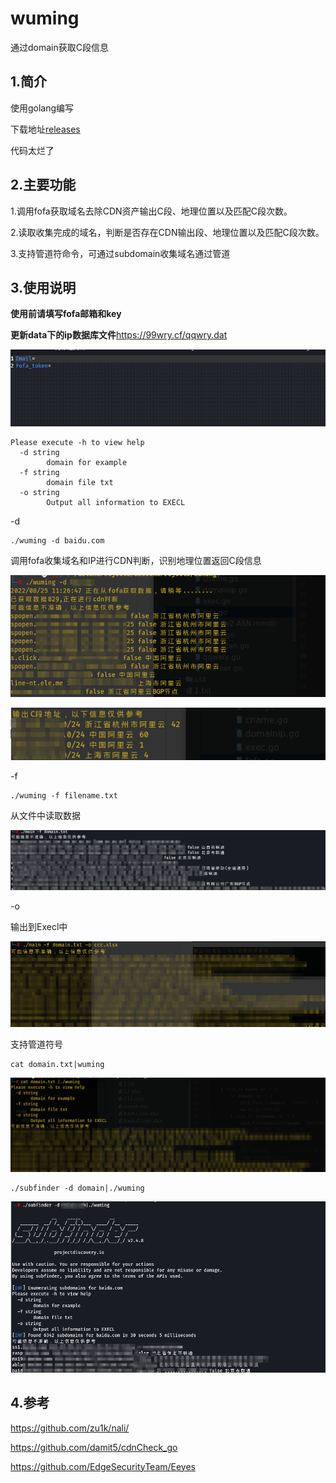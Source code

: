 # wuming
通过domain获取C段信息
## 1.简介
使用golang编写

下载地址[releases](https://github.com/liuzi-cyj/wuming/releases/tag/v0.0.1)

代码太烂了

## 2.主要功能

1.调用fofa获取域名去除CDN资产输出C段、地理位置以及匹配C段次数。

2.读取收集完成的域名，判断是否存在CDN输出段、地理位置以及匹配C段次数。

3.支持管道符命令，可通过subdomain收集域名通过管道

## 3.使用说明

**使用前请填写fofa邮箱和key**

**更新data下的ip数据库文件**https://99wry.cf/qqwry.dat

![image-20220825112031480](./images/image-20220825112031480.png)

```
Please execute -h to view help
  -d string
        domain for example
  -f string
        domain file txt
  -o string
        Output all information to EXECL
```

-d

```
./wuming -d baidu.com
```

调用fofa收集域名和IP进行CDN判断，识别地理位置返回C段信息

![image-20220825112903881](./images/image-20220825112903881.png)

![image-20220825113016782](./images/image-20220825113016782.png)

-f

```
./wuming -f filename.txt
```

从文件中读取数据

![image-20220825113134932](./images/image-20220825131427863.png)

-o

输出到Execl中

![image-20220825113634430](./images/image-20220825113634430.png)

支持管道符号

```
cat domain.txt|wuming
```

![image-20220825114210744](./images/image-20220825114210744.png)

```
./subfinder -d domain|./wuming
```

![image-20220825122241839](./images/image-20220825122241839.png)

## 4.参考

https://github.com/zu1k/nali/

https://github.com/damit5/cdnCheck_go

https://github.com/EdgeSecurityTeam/Eeyes
